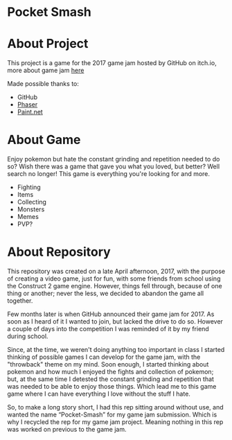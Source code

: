 Pocket Smash
==============

# About Project

This project is a game for the 2017 game jam hosted by GitHub on itch.io, more about game jam [here](https://itch.io/jam/game-off-2017)

Made possible thanks to:

* GitHub
* [Phaser](https://github.com/photonstorm/phaser-ce)
* [Paint.net](https://www.getpaint.net/)

# About Game

Enjoy pokemon but hate the constant grinding and repetition needed to do so? Wish there was a 
game that gave you what you loved, but better? Well search no longer! This game is everything 
you're looking for and more.

* Fighting
* Items
* Collecting
* Monsters
* Memes
* PVP?

# About Repository

This repository was created on a late April afternoon, 2017, with the purpose of creating
a video game, just for fun, with some friends from school using the Construct 2 game engine.
However, things fell through, because of one thing or another; never the less, we
decided to abandon the game all together.

Few months later is when GitHub announced their game jam for 2017. As soon as I heard of it
I wanted to join, but lacked the drive to do so. However a couple of days into the
competition I was reminded of it by my friend during school.

Since, at the time, we weren't doing anything too important in class I started thinking
of possible games I can develop for the game jam, with the "throwback" theme on my mind.
Soon enough, I started thinking about pokemon and how much
I enjoyed the fights and collection of pokemon; but, at the same time I
detested the constant grinding and repetition that was needed to be able to enjoy those things. Which lead me to this game game where I can have everything I love without the stuff I hate.

So, to make a long story short, I had this rep sitting around without use, and wanted the name 
“Pocket-Smash” for my game jam submission. Which is why I recycled the rep for my game jam 
project. Meaning nothing in this rep was worked on previous to the game jam.
